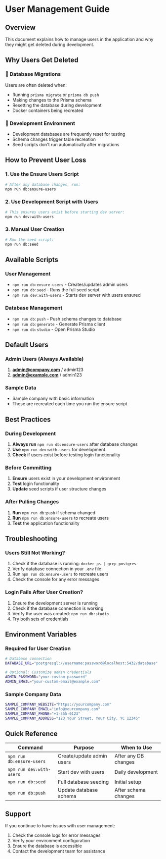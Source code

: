 # User Management Guide

## Overview

This document explains how to manage users in the application and why they might get deleted during development.

## Why Users Get Deleted

### 🔄 **Database Migrations**

Users are often deleted when:

- Running `prisma migrate` or `prisma db push`
- Making changes to the Prisma schema
- Resetting the database during development
- Docker containers being recreated

### 🧪 **Development Environment**

- Development databases are frequently reset for testing
- Schema changes trigger table recreation
- Seed scripts don't run automatically after migrations

## How to Prevent User Loss

### **1. Use the Ensure Users Script**

```bash
# After any database changes, run:
npm run db:ensure-users
```

### **2. Use Development Script with Users**

```bash
# This ensures users exist before starting dev server:
npm run dev:with-users
```

### **3. Manual User Creation**

```bash
# Run the seed script:
npm run db:seed
```

## Available Scripts

### **User Management**

- `npm run db:ensure-users` - Creates/updates admin users
- `npm run db:seed` - Runs the full seed script
- `npm run dev:with-users` - Starts dev server with users ensured

### **Database Management**

- `npm run db:push` - Push schema changes to database
- `npm run db:generate` - Generate Prisma client
- `npm run db:studio` - Open Prisma Studio

## Default Users

### **Admin Users (Always Available)**

1. **admin@company.com** / admin123
2. **admin@example.com** / admin123

### **Sample Data**

- Sample company with basic information
- These are recreated each time you run the ensure script

## Best Practices

### **During Development**

1. **Always run** `npm run db:ensure-users` after database changes
2. **Use** `npm run dev:with-users` for development
3. **Check** if users exist before testing login functionality

### **Before Committing**

1. **Ensure** users exist in your development environment
2. **Test** login functionality
3. **Update** seed scripts if user structure changes

### **After Pulling Changes**

1. **Run** `npm run db:push` if schema changed
2. **Run** `npm run db:ensure-users` to recreate users
3. **Test** the application functionality

## Troubleshooting

### **Users Still Not Working?**

1. Check if the database is running: `docker ps | grep postgres`
2. Verify database connection in your `.env` file
3. Run `npm run db:ensure-users` to recreate users
4. Check the console for any error messages

### **Login Fails After User Creation?**

1. Ensure the development server is running
2. Check if the database connection is working
3. Verify the user was created: `npm run db:studio`
4. Try both sets of credentials

## Environment Variables

### **Required for User Creation**

```bash
# Database connection
DATABASE_URL="postgresql://username:password@localhost:5432/database"

# Optional: Customize admin credentials
ADMIN_PASSWORD="your-custom-password"
ADMIN_EMAIL="your-custom-email@example.com"
```

### **Sample Company Data**

```bash
SAMPLE_COMPANY_WEBSITE="https://yourcompany.com"
SAMPLE_COMPANY_EMAIL="info@yourcompany.com"
SAMPLE_COMPANY_PHONE="+1-555-0123"
SAMPLE_COMPANY_ADDRESS="123 Your Street, Your City, YC 12345"
```

## Quick Reference

| Command                   | Purpose                   | When to Use          |
| ------------------------- | ------------------------- | -------------------- |
| `npm run db:ensure-users` | Create/update admin users | After any DB changes |
| `npm run dev:with-users`  | Start dev with users      | Daily development    |
| `npm run db:seed`         | Full database seeding     | Initial setup        |
| `npm run db:push`         | Update database schema    | After schema changes |

## Support

If you continue to have issues with user management:

1. Check the console logs for error messages
2. Verify your environment configuration
3. Ensure the database is accessible
4. Contact the development team for assistance
